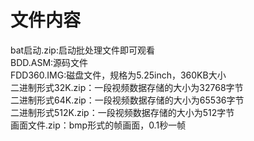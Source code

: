 # 文件内容
bat启动.zip:启动批处理文件即可观看  
BDD.ASM:源码文件  
FDD360.IMG:磁盘文件，规格为5.25inch，360KB大小  
二进制形式32K.zip：一段视频数据存储的大小为32768字节  
二进制形式64K.zip：一段视频数据存储的大小为65536字节  
二进制形式512K.zip：一段视频数据存储的大小为512字节  
画面文件.zip：bmp形式的帧画面，0.1秒一帧  
